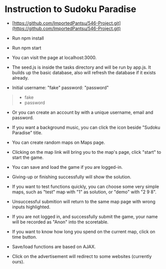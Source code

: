 # Instruction to Sudoku Paradise

* [https://github.com/ImportedPantsu/546-Project.git](https://github.com/ImportedPantsu/546-Project.git)

* Run npm install
* Run npm start

*  You can visit the page at localhost:3000.

* The seed.js is inside the tasks directory and will be run by app.js. It builds up the basic database, also will refresh the database if it exists already.

* Initial username: "fake" password: "password"
> * fake
> * password

* Or you can create an account by with a unique username, email and password.

* If you want a background music, you can click the icon beside "Sudoku Paradise" title.

* You can create random maps on Maps page.

* Clicking on the map link will bring you to the map's page, click "start" to start the game.

* You can save and load the game if you are logged-in.

* Giving-up or finishing successfully will show the solution.

* If you want to test functions quickly, you can choose some very simple maps, such as "test" map with "1" as solution, or "demo" with "2 9 8".

* Unsuccessful submition will return to the same map page with wrong inputs highlighted.

* If you are not logged in, and successfully submit the game, your name will be recorded as "Anon" into the scoretable.

* If you want to know how long you spend on the current map, click on time button.

* Save/load functions are based on AJAX.

* Click on the advertisement will redirect to some websites (currently ours).
